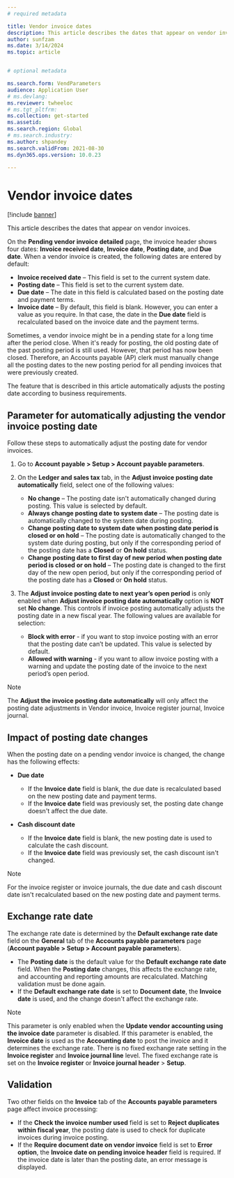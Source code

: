 ```yaml
---
# required metadata

title: Vendor invoice dates
description: This article describes the dates that appear on vendor invoices. It also explains how to automatically adjust the posting date.
author: sunfzam
ms.date: 3/14/2024
ms.topic: article


# optional metadata

ms.search.form: VendParameters
audience: Application User
# ms.devlang: 
ms.reviewer: twheeloc
# ms.tgt_pltfrm: 
ms.collection: get-started
ms.assetid: 
ms.search.region: Global
# ms.search.industry: 
ms.author: shpandey
ms.search.validFrom: 2021-08-30
ms.dyn365.ops.version: 10.0.23

---
```


# Vendor invoice dates

[!include [banner](../includes/banner.md)]

This article describes the dates that appear on vendor invoices. 

On the **Pending vendor invoice detailed** page, the invoice header shows four dates: **Invoice received date**, **Invoice date**, **Posting date**, and **Due date**. When a vendor invoice is created, the following dates are entered by default:

- **Invoice received date** – This field is set to the current system date.
- **Posting date** – This field is set to the current system date. 
- **Due date** – The date in this field is calculated based on the posting date and payment terms.
- **Invoice date** – By default, this field is blank. However, you can enter a value as you require. In that case, the date in the **Due date** field is recalculated based on the invoice date and the payment terms.

Sometimes, a vendor invoice might be in a pending state for a long time after the period close. When it's ready for posting, the old posting date of the past posting period is still used. However, that period has now been closed. Therefore, an Accounts payable (AP) clerk must manually change all the posting dates to the new posting period for all pending invoices that were previously created.

The feature that is described in this article automatically adjusts the posting date according to business requirements.

## Parameter for automatically adjusting the vendor invoice posting date

Follow these steps to automatically adjust the posting date for vendor invoices.

1.	Go to **Account payable \> Setup \> Account payable parameters**.
2.	On the **Ledger and sales tax** tab, in the **Adjust invoice posting date automatically** field, select one of the following values:

    - **No change** – The posting date isn't automatically changed during posting. This value is selected by default.
    - **Always change posting date to system date** – The posting date is automatically changed to the system date during posting.
    - **Change posting date to system date when posting date period is closed or on hold** – The posting date is automatically changed to the system date during posting, but only if the corresponding period of the posting date has a **Closed** or **On hold** status.
    - **Change posting date to first day of new period when posting date period is closed or on hold** – The posting date is changed to the first day of the new open period, but only if the corresponding period of the posting date has a **Closed** or **On hold** status.
3.  The **Adjust invoice posting date to next year’s open period** is only enabled when **Adjust invoice posting date automatically** option is **NOT** set **No change**. This controls if invoice posting automatically adjusts the posting date in a new fiscal year. The following values are available for selection:
    - **Block with error** - if you want to stop invoice posting with an error that the posting date can’t be updated. This value is selected by default.
    - **Allowed with warning** - if you want to allow invoice posting with a warning and update the posting date of the invoice to the next period’s open period.
  
> [!NOTE]
> The **Adjust the invoice posting date automatically** will only affect the posting date adjustments in Vendor invoice, Invoice register journal, Invoice journal. 
 
## Impact of posting date changes

When the posting date on a pending vendor invoice is changed, the change has the following effects:

- **Due date**

    - If the **Invoice date** field is blank, the due date is recalculated based on the new posting date and payment terms.
    - If the **Invoice date** field was previously set, the posting date change doesn't affect the due date.

- **Cash discount date**

    - If the **Invoice date** field is blank, the new posting date is used to calculate the cash discount.
    - If the **Invoice date** field was previously set, the cash discount isn't changed.
      
> [!NOTE]
> For the invoice register or invoice journals, the due date and cash discount date isn't recalculated based on the new posting date and payment terms.
      
## Exchange rate date

The exchange rate date is determined by the **Default exchange rate date** field on the **General** tab of the **Accounts payable parameters** page (**Account payable \> Setup \> Account payable parameters**).

- The **Posting date** is the default value for the **Default exchange rate date** field. When the **Posting date** changes, this affects the exchange rate, and accounting and reporting amounts are recalculated. Matching validation must be done again.
- If the **Default exchange rate date** is set to **Document date**, the **Invoice date** is used, and the change doesn't affect the exchange rate. 

> [!NOTE]
> This parameter is only enabled when the **Update vendor accounting using the invoice date** parameter is disabled. If this parameter is enabled, the **Invoice date** is used as the **Accounting date** to post the invoice and it determines the exchange rate.
> There is no fixed exchange rate setting in the **Invoice register** and **Invoice journal line** level. The fixed exchange rate is set on the **Invoice register** or **Invoice journal header** > **Setup**.

## Validation

Two other fields on the **Invoice** tab of the **Accounts payable parameters** page affect invoice processing:

- If the **Check the invoice number used** field is set to **Reject duplicates within fiscal year**, the posting date is used to check for duplicate invoices during invoice posting.
- If the **Require document date on vendor invoice** field is set to **Error option**, the **Invoice date on pending invoice header** field is required. If the invoice date is later than the posting date, an error message is displayed.
